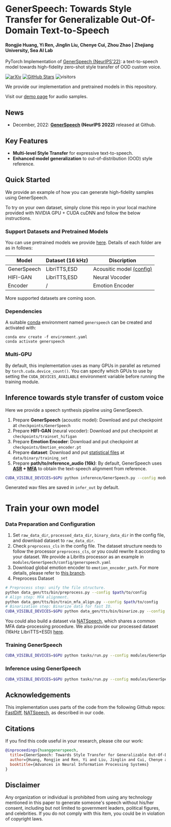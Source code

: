 # GenerSpeech: Towards Style Transfer for Generalizable Out-Of-Domain Text-to-Speech

#### Rongjie Huang, Yi Ren, Jinglin Liu, Chenye Cui, Zhou Zhao | Zhejiang University, Sea AI Lab

PyTorch Implementation of [GenerSpeech (NeurIPS'22)](https://arxiv.org/abs/2205.07211): a text-to-speech model towards high-fidelity zero-shot style transfer of OOD custom voice.

[![arXiv](https://img.shields.io/badge/arXiv-Paper-<COLOR>.svg)](https://arxiv.org/abs/2205.07211)
[![GitHub Stars](https://img.shields.io/github/stars/Rongjiehuang/GenerSpeech?style=social)](https://github.com/Rongjiehuang/GenerSpeech)
![visitors](https://visitor-badge.glitch.me/badge?page_id=Rongjiehuang/GenerSpeech)

We provide our implementation and pretrained models in this repository.

Visit our [demo page](https://generspeech.github.io/) for audio samples.

## News
- December, 2022: **[GenerSpeech](https://arxiv.org/abs/2205.07211) (NeurIPS 2022)** released at Github.

## Key Features
- **Multi-level Style Transfer** for expressive text-to-speech.
- **Enhanced model generalization** to out-of-distribution (OOD) style reference.

## Quick Started
We provide an example of how you can generate high-fidelity samples using GenerSpeech.

To try on your own dataset, simply clone this repo in your local machine provided with NVIDIA GPU + CUDA cuDNN and follow the below instructions.

### Support Datasets and Pretrained Models
You can use pretrained models we provide [here](https://zjueducn-my.sharepoint.com/:f:/g/personal/rongjiehuang_zju_edu_cn/EicJK9PNylNEl5fUlFRBExIBzK2MmKjuGSbt8n4HztMv6A?e=h6r8vM). Details of each folder are as in follows:

| Model       | Dataset (16 kHz) | Discription                                                              | 
|-------------|------------------|--------------------------------------------------------------------------|
| GenerSpeech | LibriTTS,ESD     | Acousitic model [(config)](modules/GenerSpeech/config/generspeech.yaml) |
| HIFI-GAN    | LibriTTS,ESD     | Neural Vocoder                                                           |
| Encoder     | /                | Emotion Encoder                                                   |

More supported datasets are coming soon.

### Dependencies

A suitable [conda](https://conda.io/) environment named `generspeech` can be created
and activated with:

```
conda env create -f environment.yaml
conda activate generspeech
```

### Multi-GPU
By default, this implementation uses as many GPUs in parallel as returned by `torch.cuda.device_count()`. 
You can specify which GPUs to use by setting the `CUDA_DEVICES_AVAILABLE` environment variable before running the training module.


## Inference towards style transfer of custom voice
Here we provide a speech synthesis pipeline using GenerSpeech. 

1. Prepare **GenerSpeech** (acoustic model): Download and put checkpoint at `checkpoints/GenerSpeech`
2. Prepare **HIFI-GAN** (neural vocoder): Download and put checkpoint at `checkpoints/trainset_hifigan`
3. Prepare **Emotion Encoder**: Download and put checkpoint at `checkpoints/Emotion_encoder.pt`
4. Prepare **dataset**: Download and put [statistical files](https://zjueducn-my.sharepoint.com/:f:/g/personal/rongjiehuang_zju_edu_cn/EkewjLpkfoJBgOBr5F_59EgBy_twkdZ1yTmtL4HafBJqwg?e=hu671b) at `data/binary/training_set`
5. Prepare **path/to/reference_audio (16k)**: By default, GenerSpeech uses **[ASR](https://huggingface.co/facebook/wav2vec2-base-960h) + [MFA](https://montreal-forced-aligner.readthedocs.io/)** to obtain the text-speech alignment from reference.
```bash
CUDA_VISIBLE_DEVICES=$GPU python inference/GenerSpeech.py --config modules/GenerSpeech/config/generspeech.yaml  --exp_name GenerSpeech --hparams="text='here we go',ref_audio='assets/0011_001570.wav'"
```

Generated wav files are saved in `infer_out` by default.<br>

# Train your own model

### Data Preparation and Configuration ##
1. Set `raw_data_dir`, `processed_data_dir`, `binary_data_dir` in the config file, and download dataset to `raw_data_dir`.
2. Check `preprocess_cls` in the config file. The dataset structure needs to follow the processor `preprocess_cls`, or you could rewrite it according to your dataset. We provide a Libritts processor as an example in `modules/GenerSpeech/config/generspeech.yaml`
3. Download global emotion encoder to `emotion_encoder_path`. For more details, please refer to [this branch](https://github.com/Rongjiehuang/GenerSpeech/tree/encoder).
4. Preprocess Dataset 
```bash
# Preprocess step: unify the file structure.
python data_gen/tts/bin/preprocess.py --config $path/to/config
# Align step: MFA alignment.
python data_gen/tts/bin/train_mfa_align.py --config $path/to/config
# Binarization step: Binarize data for fast IO.
CUDA_VISIBLE_DEVICES=$GPU python data_gen/tts/bin/binarize.py --config $path/to/config
```

You could also build a dataset via [NATSpeech](https://github.com/NATSpeech/NATSpeech), which shares a common MFA data-processing procedure.
We also provide our processed dataset (16kHz LibriTTS+ESD) [here](https://zjueducn-my.sharepoint.com/:f:/g/personal/rongjiehuang_zju_edu_cn/EicJK9PNylNEl5fUlFRBExIBzK2MmKjuGSbt8n4HztMv6A?e=h6r8vM).



### Training GenerSpeech
```bash
CUDA_VISIBLE_DEVICES=$GPU python tasks/run.py --config modules/GenerSpeech/config/generspeech.yaml  --exp_name GenerSpeech --reset
```

### Inference using GenerSpeech

```bash
CUDA_VISIBLE_DEVICES=$GPU python tasks/run.py --config modules/GenerSpeech/config/generspeech.yaml  --exp_name GenerSpeech --infer
```

## Acknowledgements
This implementation uses parts of the code from the following Github repos:
[FastDiff](https://github.com/Rongjiehuang/FastDiff),
[NATSpeech](https://github.com/NATSpeech/NATSpeech),
as described in our code.

## Citations ##
If you find this code useful in your research, please cite our work:
```bib
@inproceedings{huanggenerspeech,
  title={GenerSpeech: Towards Style Transfer for Generalizable Out-Of-Domain Text-to-Speech},
  author={Huang, Rongjie and Ren, Yi and Liu, Jinglin and Cui, Chenye and Zhao, Zhou},
  booktitle={Advances in Neural Information Processing Systems}
}
```

## Disclaimer ##
Any organization or individual is prohibited from using any technology mentioned in this paper to generate someone's speech without his/her consent, including but not limited to government leaders, political figures, and celebrities. If you do not comply with this item, you could be in violation of copyright laws.

